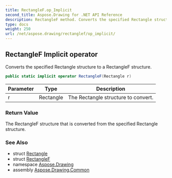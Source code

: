 ```yaml
---
title: RectangleF.op_Implicit
second_title: Aspose.Drawing for .NET API Reference
description: RectangleF method. Converts the specified Rectangle structure to a RectangleF structure
type: docs
weight: 250
url: /net/aspose.drawing/rectanglef/op_implicit/
---
```

## RectangleF Implicit operator

Converts the specified Rectangle structure to a RectangleF structure.

```csharp
public static implicit operator RectangleF(Rectangle r)
```

| Parameter | Type | Description |
| --- | --- | --- |
| r | Rectangle | The Rectangle structure to convert. |

### Return Value

The RectangleF structure that is converted from the specified Rectangle structure.

### See Also

* struct [Rectangle](../../rectangle/)
* struct [RectangleF](../)
* namespace [Aspose.Drawing](../../rectanglef/)
* assembly [Aspose.Drawing.Common](../../../)


